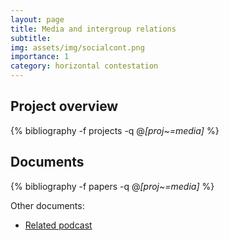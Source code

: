 ```yaml
---
layout: page
title: Media and intergroup relations
subtitle: 
img: assets/img/socialcont.png
importance: 1
category: horizontal contestation
---
```


## Project overview

<div class="publications">

  {% bibliography -f projects -q @*[proj~=media]* %}

</div>

## Documents

<div class="publications">

  {% bibliography -f papers -q @*[proj~=media]* %}

</div>



Other documents: 
* [Related podcast](https://egap.org/resource/priority-theme-seminar-series-misinformation-and-irregular-migration-in-nigeria/) 
